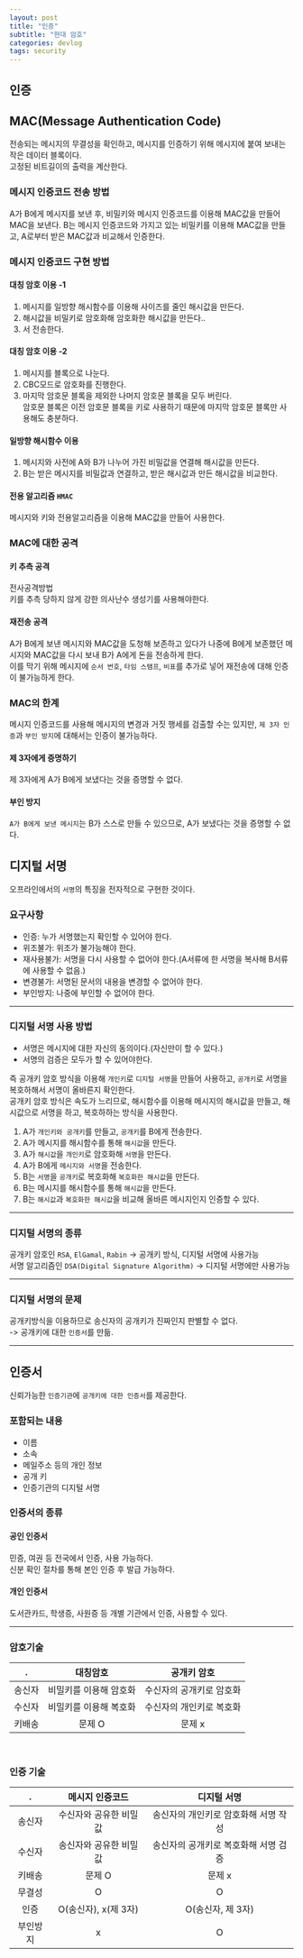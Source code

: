 ```yaml
---
layout: post
title: "인증"
subtitle: "현대 암호"
categories: devlog
tags: security
---
```


## 인증

## MAC(Message Authentication Code)
전송되는 메시지의 무결성을 확인하고, 메시지를 인증하기 위해 메시지에 붙여 보내는 작은 데이터 블록이다.  
고정된 비트길이의 출력을 계산한다.    

### 메시지 인증코드 전송 방법
A가 B에게 메시지를 보낸 후, 비밀키와 메시지 인증코드를 이용해 MAC값을 만들어 MAC을 보낸다. B는 메시지 인증코드와 가지고 있는 비밀키를 이용해 MAC값을 만들고, A로부터 받은 MAC값과 비교해서 인증한다. 

### 메시지 인증코드 구현 방법


#### 대칭 암호 이용 -1  
1. 메시지를 일방향 해시함수를 이용해 사이즈를 줄인 해시값을 만든다.
2. 해시값을 비밀키로 암호화해 암호화한 해시값을 만든다..
3. 서 전송한다.

#### 대칭 암호 이용 -2  
1. 메시지를 블록으로 나눈다.
2. CBC모드로 암호화를 진행한다. 
3. 마지막 암호문 블록을 제외한 나머지 암호문 블록을 모두 버린다.   
암호문 블록은 이전 암호문 블록을 키로 사용하기 때문에 마지막 암호문 블록만 사용해도 충분하다.

#### 일방향 해시함수 이용
1. 메시지와 사전에 A와 B가 나누어 가진 비밀값을 연결해 해시값을 만든다.
2. B는 받은 메시지를 비밀값과 연결하고, 받은 해시값과 만든 해시값을 비교한다.    

#### 전용 알고리즘 `HMAC`
메시지와 키와 전용알고리즘을 이용해 MAC값을 만들어 사용한다.


### MAC에 대한 공격
#### 키 추측 공격
전사공격방법   
키를 추측 당하지 않게 강한 의사난수 생성기를 사용해야한다.

#### 재전송 공격
A가 B에게 보낸 메시지와 MAC값을 도청해 보존하고 있다가 나중에 B에게 보존했던 메시지와 MAC값을 다시 보내 B가 A에게 돈을 전송하게 한다.    
이를 막기 위해 메시지에 `순서 번호`, `타임 스탬프`, `비표`를 추가로 넣어 재전송에 대해 인증이 불가능하게 한다.

### MAC의 한계
메시지 인증코드를 사용해 메시지의 변경과 거짓 행세를 검출할 수는 있지만, `제 3자 인증`과 `부인 방지`에 대해서는 인증이 불가능하다.   
#### 제 3자에게 증명하기
제 3자에게 A가 B에게 보냈다는 것을 증명할 수 없다.   
#### 부인 방지
`A가 B에게 보낸 메시지`는 B가 스스로 만들 수 있으므로, A가 보냈다는 것을 증명할 수 없다.   

## 디지털 서명
오프라인에서의 `서명`의 특징을 전자적으로 구현한 것이다.

### 요구사항
- 인증: 누가 서명했는지 확인할 수 있어야 한다.
- 위조불가: 위조가 불가능해야 한다.
- 재사용불가: 서명을 다시 사용할 수 없어야 한다.(A서류에 한 서명을 복사해 B서류에 사용할 수 없음.)
- 변경불가: 서명된 문서의 내용을 변경할 수 없어야 한다.
- 부인방지: 나중에 부인할 수 없어야 한다.

---

### 디지털 서명 사용 방법
- 서명은 메시지에 대한 자신의 동의이다.(자신만이 할 수 있다.)
- 서명의 검증은 모두가 할 수 있어야한다.    

즉 공개키 암호 방식을 이용해 `개인키`로 `디지털 서명`을 만들어 사용하고, `공개키`로 서명을 복호하해서 서명이 올바른지 확인한다.     
공개키 암호 방식은 속도가 느리므로, 해시함수를 이용해 메시지의 해시값을 만들고, 해시값으로 서명을 하고, 복호하하는 방식을 사용한다. 

1. A가 `개인키와 공개키`를 만들고, `공개키`를 B에게 전송한다.
2. A가 메시지를 해시함수를 통해 `해시값`을 만든다.
3. A가 `해시값`을 `개인키`로 암호화해 `서명`을 만든다. 
4. A가 B에게 `메시지와 서명`을 전송한다.
5. B는 `서명`을 `공개키`로 복호화해 `복호화한 해시값`을 만든다.
6. B는 메시지를 해시함수를 통해 `해시값`을 만든다.
7. B는 `해시값`과 `복호화한 해시값`을 비교해 올바른 메시지인지 인증할 수 있다.


---

### 디지털 서명의 종류
공개키 암호인 `RSA`, `ElGamal`, `Rabin` -> 공개키 방식, 디지털 서명에 사용가능   
서명 알고리즘인 `DSA(Digital Signature Algorithm)` -> 디지털 서명에만 사용가능


---

### 디지털 서명의 문제
공개키방식을 이용하므로 송신자의 공개키가 진짜인지 판별할 수 없다.   
-> 공개키에 대한 `인증서`를 만듦.


---

## 인증서
신뢰가능한 `인증기관`에 `공개키에 대한 인증서`를 제공한다.

### 포함되는 내용
- 이름
- 소속
- 메일주소 등의 개인 정보
- 공개 키
- 인증기관의 디지털 서명


### 인증서의 종류
#### 공인 인증서  
민증, 여권 등 전국에서 인증, 사용 가능하다.  
신분 확인 절차를 통해 본인 인증 후 발급 가능하다. 
#### 개인 인증서
도서관카드, 학생증, 사원증 등 개별 기관에서 인증, 사용할 수 있다.

---

### 암호기술  
|    .   |     대칭암호     |    공개키 암호     |
| :---: | :----------: | :-----------: |
|  송신자  | 비밀키를 이용해 암호화 | 수신자의 공개키로 암호화 |
|  수신자  | 비밀키를 이용해 복호화 | 수신자의 개인키로 복호화 |
|  키배송  |     문제 O     |     문제 x      |

<br>

### 인증 기술  
|    .   |    메시지 인증코드     |        디지털 서명        |
| :---: | :-------------: | :------------------: |
|  송신자  |  수신자와 공유한 비밀값   | 송신자의 개인키로 암호화해 서명 작성 |
|  수신자  |  송신자와 공유한 비밀값   | 송신자의 공개키로 복호화해 서명 검증 |
|  키배송  |      문제 O       |         문제 x         |
|  무결성  |        O        |          O           |
|  인증   | O(송신자), x(제 3자) |     O(송신자, 제 3자)     |
| 부인방지  |        x        |          O           |










